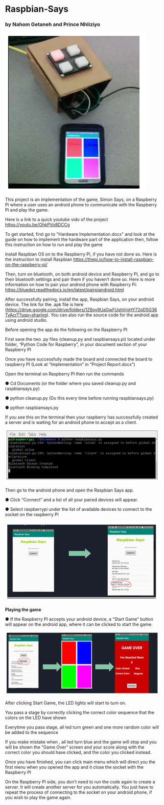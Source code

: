 # Raspbian-Says
### **by Nahom Getaneh and Prince Nhliziyo**

![](Images/hardware.PNG)

This project is an implementation of the game, Simon Says, on a Raspberry Pi where a user uses an android phone to communicate with the Raspberry Pi and play the game. 

Here is a link to a quick youtube vido of the project
https://youtu.be/OhkPVo8DCCg

To get started, first go to "Hardware Implementation.docx" and look at the guide on how to implement the hardware part of the application then, follow this instruction on how to run and play the game

Install Raspbian OS on to the Raspberry PI, if you have not done so. Here is the instruction to install Raspbian
https://thepi.io/how-to-install-raspbian-on-the-raspberry-pi/

Then, turn on bluetooth, on both android device and Raspberry PI, and go to  their bluetooth settings and pair them if you haven’t done so. Here is more information on how to pair your android phone with Raspberry Pi: https://bluedot.readthedocs.io/en/latest/pairpiandroid.html

After successfully pairing, install the app, Raspbian Says, on your android device. The link for the .apk file is here (https://drive.google.com/drive/folders/1Z8oy9UaGwFUshVjnHY72qD5G36TyAcrT?usp=sharing). You can also run the source code for the android app using android studio.

Before opening the app do the following on the Raspberry PI

First save the two .py files (cleanup.py and raspbiansays.pi) located under folder, “Python Code for Raspberry”, in your document section of your Raspberry PI

Once you have successfully made the board and connected the board to raspberry PI (Look at “Implementation” in “Project Report.docx”)

Open the terminal on Raspberry PI then run the commands

   ●	Cd Documents (or the folder where you saved cleanup.py and raspbiansays.py)

   ●	python cleanup.py  (Do this every time before running  raspbiansays.py)

   ●	python raspbiansays.py





If you see this on the terminal then your raspberry has successfully created a server and is waiting for an android phone to accept as a client.


![](Images/terminal.PNG)

Then go to the android phone and open the Raspbian Says app.

   ●	Click “Connect” and a list of all your paired devices will appear.
   
   ●	Select raspberrypi under the list of available devices to connect to the socket on the raspberry PI


![](Images/android1.PNG)


**Playing the game** 


   ●	If the Raspberry PI accepts your android device, a “Start Game” button will appear on the android app, where it can be clicked to start the game. 


![](Images/android2.PNG)

After clicking Start Game, the LED lights will start to turn on.

You pass a stage by correctly clicking the correct color sequence that the colors on the LED have shown

Everytime you pass stage, all led turn green and one more random color will be added to the sequence

If you make mistake when , all led turn blue and the game will stop and you will be shown the “Game Over” screen and your score along with the correct color you should have clicked, and the color you clicked instead.

Once you have finished, you can click main menu which will direct you the first menu when you opened the app and it close the socket with the Raspberry PI

On the Raspberry PI side, you don’t need to run the code again to create a server. It will create another server for you automatically. You just have to repeat the process of connecting to the socket on your android phone, if you wish to play the game again.   







